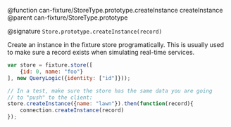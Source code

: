 @function can-fixture/StoreType.prototype.createInstance createInstance
@parent can-fixture/StoreType.prototype

@signature `Store.prototype.createInstance(record)`

Create an instance in the fixture store programatically.  This is usually
used to make sure a record exists when simulating real-time services.

```js
var store = fixture.store([
    {id: 0, name: "foo"}
], new QueryLogic({identity: ["id"]}));

// In a test, make sure the store has the same data you are going
// to "push" to the client:
store.createInstance({name: "lawn"}).then(function(record){
    connection.createInstance(record)
});
```
